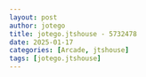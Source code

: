```yaml
---
layout: post
author: jotego
title: jotego.jtshouse - 5732478
date: 2025-01-17
categories: [Arcade, jtshouse]
tags: [jotego.jtshouse]
---
```


